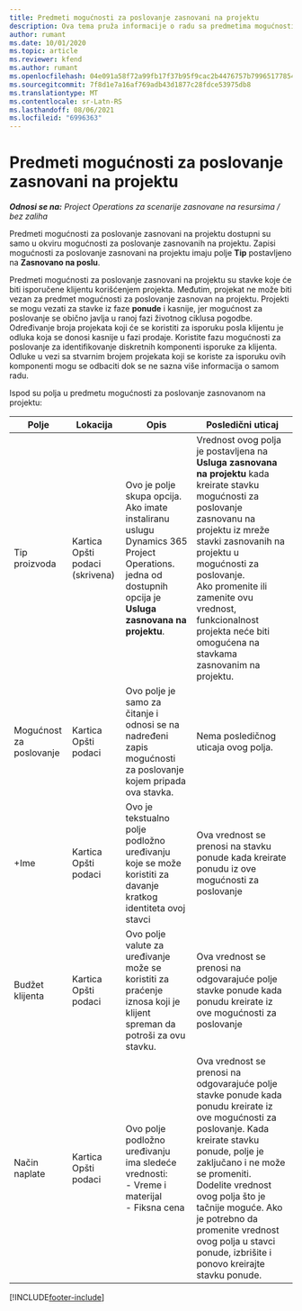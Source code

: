 ```yaml
---
title: Predmeti mogućnosti za poslovanje zasnovani na projektu
description: Ova tema pruža informacije o radu sa predmetima mogućnosti za poslovanje zasnovanim na projektu.
author: rumant
ms.date: 10/01/2020
ms.topic: article
ms.reviewer: kfend
ms.author: rumant
ms.openlocfilehash: 04e091a58f72a99fb17f37b95f9cac2b4476757b79965177854423361f416d51
ms.sourcegitcommit: 7f8d1e7a16af769adb43d1877c28fdce53975db8
ms.translationtype: MT
ms.contentlocale: sr-Latn-RS
ms.lasthandoff: 08/06/2021
ms.locfileid: "6996363"
---
```

# <a name="project-based-opportunity-lines"></a>Predmeti mogućnosti za poslovanje zasnovani na projektu

_**Odnosi se na:** Project Operations za scenarije zasnovane na resursima / bez zaliha_


Predmeti mogućnosti za poslovanje zasnovani na projektu dostupni su samo u okviru mogućnosti za poslovanje zasnovanih na projektu. Zapisi mogućnosti za poslovanje zasnovani na projektu imaju polje **Tip** postavljeno na **Zasnovano na poslu**.

Predmeti mogućnosti za poslovanje zasnovani na projektu su stavke koje će biti isporučene klijentu korišćenjem projekta. Međutim, projekat ne može biti vezan za predmet mogućnosti za poslovanje zasnovan na projektu. Projekti se mogu vezati za stavke iz faze **ponude** i kasnije, jer mogućnost za poslovanje se obično javlja u ranoj fazi životnog ciklusa pogodbe. Određivanje broja projekata koji će se koristiti za isporuku posla klijentu je odluka koja se donosi kasnije u fazi prodaje. Koristite fazu mogućnosti za poslovanje za identifikovanje diskretnih komponenti isporuke za klijenta. Odluke u vezi sa stvarnim brojem projekata koji se koriste za isporuku ovih komponenti mogu se odbaciti dok se ne sazna više informacija o samom radu.

Ispod su polja u predmetu mogućnosti za poslovanje zasnovanom na projektu:

| **Polje** | **Lokacija** | **Opis** | **Posledični uticaj** |
| --- | --- | --- | --- |
| Tip proizvoda | Kartica Opšti podaci (skrivena) | Ovo je polje skupa opcija. Ako imate instaliranu uslugu Dynamics 365 Project Operations. jedna od dostupnih opcija je **Usluga zasnovana na projektu**.  | Vrednost ovog polja je postavljena na **Usluga zasnovana na projektu** kada kreirate stavku mogućnosti za poslovanje zasnovanu na projektu iz mreže stavki zasnovanih na projektu u mogućnosti za poslovanje. <br> Ako promenite ili zamenite ovu vrednost, funkcionalnost projekta neće biti omogućena na stavkama zasnovanim na projektu. |
| Mogućnost za poslovanje | Kartica Opšti podaci | Ovo polje je samo za čitanje i odnosi se na nadređeni zapis mogućnosti za poslovanje kojem pripada ova stavka. | Nema posledičnog uticaja ovog polja. |
| +Ime | Kartica Opšti podaci | Ovo je tekstualno polje podložno uređivanju koje se može koristiti za davanje kratkog identiteta ovoj stavci | Ova vrednost se prenosi na stavku ponude kada kreirate ponudu iz ove mogućnosti za poslovanje |
| Budžet klijenta | Kartica Opšti podaci | Ovo polje valute za uređivanje može se koristiti za praćenje iznosa koji je klijent spreman da potroši za ovu stavku. | Ova vrednost se prenosi na odgovarajuće polje stavke ponude kada ponudu kreirate iz ove mogućnosti za poslovanje |
| Način naplate | Kartica Opšti podaci | Ovo polje podložno uređivanju ima sledeće vrednosti:</br>- Vreme i materijal</br>- Fiksna cena | Ova vrednost se prenosi na odgovarajuće polje stavke ponude kada ponudu kreirate iz ove mogućnosti za poslovanje. Kada kreirate stavku ponude, polje je zaključano i ne može se promeniti. Dodelite vrednost ovog polja što je tačnije moguće. Ako je potrebno da promenite vrednost ovog polja u stavci ponude, izbrišite i ponovo kreirajte stavku ponude. |


[!INCLUDE[footer-include](../includes/footer-banner.md)]
